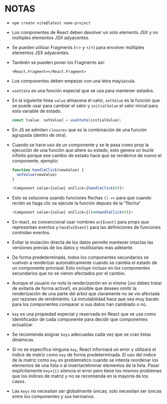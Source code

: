 # NOTAS

- `npm create vite@latest name-project`
- Los componentes de React deben devolver un solo elemento JSX y no múltiples elementos JSX adyacentes.
- Se pueden utilizar Fragments (<> y </>) para envolver múltiples elementos JSX adyacentes.
- También se pueden poner los Fragments así:
  ```
  <React.Fragment></React.Fragment>
  ```
- Los componentes deben empezar con una letra mayúscula.
- `useState` es una función especial que se usa para mantener estados.

- En la siguiente línea `value` almacena el valor, `setValue` es la función que se puede usar para cambiar el valor y `initialValue` el valor inicial para esta variable de estado.

  ```javascript
  const [value, setValue] = useState(initialValue);
  ```

- En JS se admiten `closures` que es la combinación de una función agrupada (dentro de otra).

- Cuando se hace uso de un componente y se le pasa como prop la ejecución de una función que altere su estado, esto genera un bucle infinito porque ese cambio de estado hace que se renderice de nuevo el componente, ejemplo:

  ```javascript
  function handleClick(newValue) {
    setValue(newValue)
  }

  <Component value={value} onClick={handleClick(0)}>
  ```

- Esto se soluciona usando funciones flechas `() =>` para que cuando recién se haga clic se ejecute la función depues de la "flecha"

  ```javascript
  <Component value={value} onClick={()=>handleClick(0)}>
  ```

- En react, es convencional usar nombres `on[Event]` para props que representan eventos y `handle[Event]` para las definiciones de funciones controlan eventos.

- Evitar la mutación directa de los datos permite mantener intactas las versiones previas de los datos y reutilizarlas más adelante.

- De forma predeterminada, todos los componentes secundarios se vuelven a renderizar automáticamente cuando se cambia el estado de un componente principal. Esto incluye incluso en los componentes secundarios que no se vieron afectados por el cambio.

- Aunque el usuario no nota la renderización en sí misma (¡no debes tratar de evitarla de forma activa!), es posible que desees omitir la renderización de una parte del árbol que claramente no se vio afectada por razones de rendimiento. La inmutabilidad hace que sea muy barato para los componentes comparar si sus datos han cambiado o no.

- `key` es una propiedad especial y reservada en React que se usa como identificador de cada componente para decidir que componentes actualizar.

- Se recomienda asignar `keys` adecuadas cada vez que se cran listas dinámicas.

- Si no se especifica ninguna `key`, React informará un error y utilizará el índice de matriz como `key` de forma predeterminada. El uso del índice de la matriz como `key` es problemático cuando se intenta reordenar los elementos de una lista o al insertar/eliminar elementos de la lista. Pasar explícitamente `key={i}` silencia el error pero tiene los mismos problemas que los índices de matriz y no se recomienda en la mayoría de los casos.

- Las `keys` no necesitan ser globalmente únicas; solo necesitan ser únicas entre los componentes y sus hermanos.
